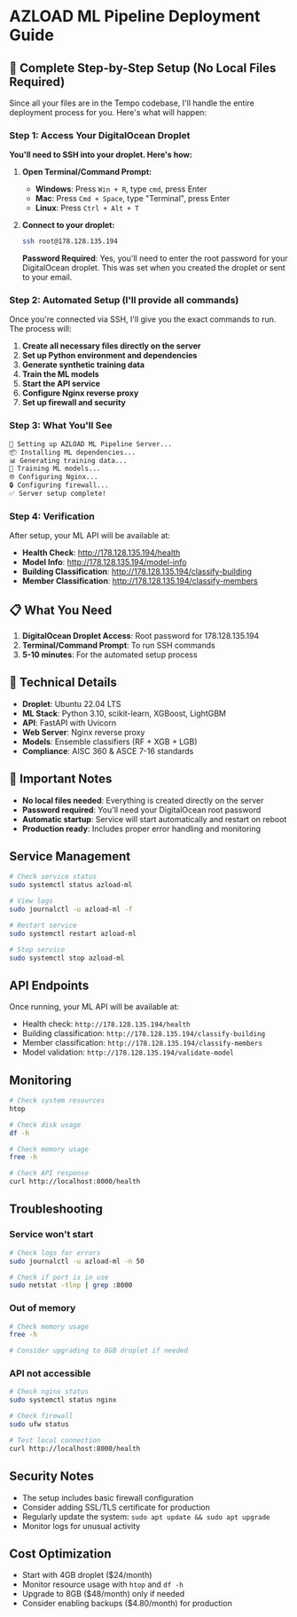 # AZLOAD ML Pipeline Deployment Guide

## 🚀 Complete Step-by-Step Setup (No Local Files Required)

Since all your files are in the Tempo codebase, I'll handle the entire deployment process for you. Here's what will happen:

### Step 1: Access Your DigitalOcean Droplet

**You'll need to SSH into your droplet. Here's how:**

1. **Open Terminal/Command Prompt:**
   - **Windows**: Press `Win + R`, type `cmd`, press Enter
   - **Mac**: Press `Cmd + Space`, type "Terminal", press Enter
   - **Linux**: Press `Ctrl + Alt + T`

2. **Connect to your droplet:**
   ```bash
   ssh root@178.128.135.194
   ```
   
   **Password Required**: Yes, you'll need to enter the root password for your DigitalOcean droplet. This was set when you created the droplet or sent to your email.

### Step 2: Automated Setup (I'll provide all commands)

Once you're connected via SSH, I'll give you the exact commands to run. The process will:

1. **Create all necessary files directly on the server**
2. **Set up Python environment and dependencies**
3. **Generate synthetic training data**
4. **Train the ML models**
5. **Start the API service**
6. **Configure Nginx reverse proxy**
7. **Set up firewall and security**

### Step 3: What You'll See

```bash
🚀 Setting up AZLOAD ML Pipeline Server...
📦 Installing ML dependencies...
📊 Generating training data...
🎯 Training ML models...
🌐 Configuring Nginx...
🔒 Configuring firewall...
✅ Server setup complete!
```

### Step 4: Verification

After setup, your ML API will be available at:
- **Health Check**: http://178.128.135.194/health
- **Model Info**: http://178.128.135.194/model-info
- **Building Classification**: http://178.128.135.194/classify-building
- **Member Classification**: http://178.128.135.194/classify-members

## 📋 What You Need

1. **DigitalOcean Droplet Access**: Root password for 178.128.135.194
2. **Terminal/Command Prompt**: To run SSH commands
3. **5-10 minutes**: For the automated setup process

## 🔧 Technical Details

- **Droplet**: Ubuntu 22.04 LTS
- **ML Stack**: Python 3.10, scikit-learn, XGBoost, LightGBM
- **API**: FastAPI with Uvicorn
- **Web Server**: Nginx reverse proxy
- **Models**: Ensemble classifiers (RF + XGB + LGB)
- **Compliance**: AISC 360 & ASCE 7-16 standards

## 🚨 Important Notes

- **No local files needed**: Everything is created directly on the server
- **Password required**: You'll need your DigitalOcean root password
- **Automatic startup**: Service will start automatically and restart on reboot
- **Production ready**: Includes proper error handling and monitoring

## Service Management

```bash
# Check service status
sudo systemctl status azload-ml

# View logs
sudo journalctl -u azload-ml -f

# Restart service
sudo systemctl restart azload-ml

# Stop service
sudo systemctl stop azload-ml
```

## API Endpoints

Once running, your ML API will be available at:

- Health check: `http://178.128.135.194/health`
- Building classification: `http://178.128.135.194/classify-building`
- Member classification: `http://178.128.135.194/classify-members`
- Model validation: `http://178.128.135.194/validate-model`

## Monitoring

```bash
# Check system resources
htop

# Check disk usage
df -h

# Check memory usage
free -h

# Check API response
curl http://localhost:8000/health
```

## Troubleshooting

### Service won't start
```bash
# Check logs for errors
sudo journalctl -u azload-ml -n 50

# Check if port is in use
sudo netstat -tlnp | grep :8000
```

### Out of memory
```bash
# Check memory usage
free -h

# Consider upgrading to 8GB droplet if needed
```

### API not accessible
```bash
# Check nginx status
sudo systemctl status nginx

# Check firewall
sudo ufw status

# Test local connection
curl http://localhost:8000/health
```

## Security Notes

- The setup includes basic firewall configuration
- Consider adding SSL/TLS certificate for production
- Regularly update the system: `sudo apt update && sudo apt upgrade`
- Monitor logs for unusual activity

## Cost Optimization

- Start with 4GB droplet ($24/month)
- Monitor resource usage with `htop` and `df -h`
- Upgrade to 8GB ($48/month) only if needed
- Consider enabling backups ($4.80/month) for production
